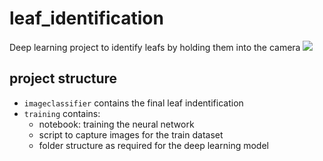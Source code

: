 # leaf_identification
Deep learning project to identify leafs by holding them into the camera
![](./assets/leaf_pred.gif)

## project structure
- `imageclassifier` contains the final leaf indentification
- `training` contains:
    - notebook: training the neural network
    - script to capture images for the train dataset
    - folder structure as required for the deep learning model
